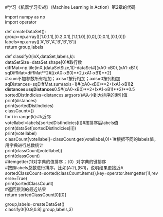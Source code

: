 #学习《机器学习实战》（Machine Learning in Action）第2章的代码  

import numpy as np  
import operator  

def createDataSet():  
    group=np.array([[1.0,1.1],[0.2,0.1],[1.1,1.0],[0,0],[0,0.1],[0.1,0]])  
    labels=np.array(['A','B','A','B','B','B'])  
    return group,labels  

def classify0(inX,dataSet,labels,k):  
    dataSetSize=dataSet.shape[0]#取行数  
    diffMat=np.tile(inX,(dataSetSize,1))-dataSet#[(xA0-xB0),(xA1-xB1)]  
    sqDiffMat=diffMat**2#[(xA0-xB0)**2,(xA1-xB1)**2]  
    #.sum不加参数所有相加；axis=1按行相加；axis=0按列相加  
    sqDistances=sqDiffMat.sum(axis=1)#(xA0-xB0)**2+(xA1-xB1)**2  
    distances=sqDistances**0.5#(xA0-xB0)**2+(xA1-xB1)**2)**0.5  
    sortedDistIndicies=distances.argsort()#从小到大排序的索引值  
    print(distances)  
    print(sortedDistIndicies)  
    classCount={}  
    for i in range(k):#k近邻  
        voteIlabel=labels[sortedDistIndicies[i]]#按排序后labels值  
        print(dataSet[sortedDistIndicies[i]])  
        print(voteIlabel)  
        classCount[voteIlabel]=classCount.get(voteIlabel,0)+1#根据不同的labels值，用字典进行总数统计  
        print(classCount[voteIlabel])  
    print(classCount)  
    #itemgetter(1)对字典的值排序；（0）对字典的键排序  
    #按照labels总数进行排序，比如(A:2),(B:1)，说明结果更接近A  
    sortedClassCount=sorted(classCount.items(),key=operator.itemgetter(1),reverse=True)  
    print(sortedClassCount)  
    #返回预测的最近结果  
    return sortedClassCount[0][0]  

group,labels=createDataSet()  
classify0([0.9,0.8],group,labels,3)  
